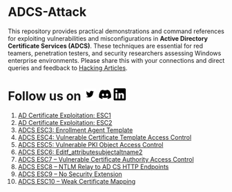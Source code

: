 # ADCS-Attack

This repository provides practical demonstrations and command references for exploiting vulnerabilities and misconfigurations in **Active Directory Certificate Services (ADCS)**. These techniques are essential for red teamers, penetration testers, and security researchers assessing Windows enterprise environments. Please share this with your connections and direct queries and feedback to [Hacking Articles](https://twitter.com/hackinarticles).

[1.5]: https://raw.githubusercontent.com/Ignitetechnologies/Windows-Privilege-Escalation/main/linked.png
[1.6]: https://www.linkedin.com/company/hackingarticles/
[1.3]: https://raw.githubusercontent.com/Ignitetechnologies/Windows-Privilege-Escalation/main/discord.png
[1.4]: https://discord.com/invite/kyKvXwK4Bk
[1.1]: https://raw.githubusercontent.com/Ignitetechnologies/Windows-Privilege-Escalation/main/twitter.png
[1]: http://www.twitter.com/hackinarticles
# Follow us on [![alt text][1.1]][1] [![alt text][1.3]][1.4] [![alt text][1.5]][1.6]


1. [AD Certificate Exploitation: ESC1](https://www.hackingarticles.in/ad-certificate-exploitation-esc1/)
2. [AD Certificate Exploitation: ESC2](https://www.hackingarticles.in/ad-certificate-exploitation-esc2/)
3. [ADCS ESC3: Enrollment Agent Template](https://www.hackingarticles.in/adcs-esc3-enrollment-agent-template/)
4. [ADCS ESC4: Vulnerable Certificate Template Access Control](https://www.hackingarticles.in/adcs-esc4-vulnerable-certificate-template-access-control/)
5. [ADCS ESC5: Vulnerable PKI Object Access Control](https://www.hackingarticles.in/ad-cs-esc5-vulnerable-pki-object-access-control/)
6. [ADCS ESC6: Editf_attributesubjectaltname2](https://www.hackingarticles.in/esc6-editf_attributesubjectaltname2/)
7. [ADCS ESC7 – Vulnerable Certificate Authority Access Control](https://www.hackingarticles.in/adcs-esc7-vulnerable-certificate-authority-access-control/)
8. [ADCS ESC8 – NTLM Relay to AD CS HTTP Endpoints](https://www.hackingarticles.in/adcs-esc8-ntlm-relay-to-ad-cs-http-endpoints/)
9. [ADCS ESC9 – No Security Extension](https://www.hackingarticles.in/adcs-esc9-no-security-extension/)
10. [ADCS ESC10 – Weak Certificate Mapping](https://www.hackingarticles.in/adcs-esc10-weak-certificate-mapping/)
